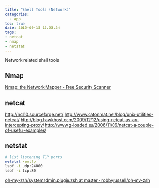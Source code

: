 ```yaml
---
title: "Shell Tools (Network)"
categories:
  - app
toc: true
date: 2015-09-15 13:55:34
tags:
- netcat
- nmap
- netstat
---
```


Network related shell tools

## Nmap

[Nmap: the Network Mapper - Free Security Scanner](https://nmap.org/)

## netcat

http://nc110.sourceforge.net/
http://www.catonmat.net/blog/unix-utilities-netcat/
http://blog.hawkhost.com/2009/12/12/using-netcat-as-an-intercepting-proxy/
http://www.g-loaded.eu/2006/11/06/netcat-a-couple-of-useful-examples/

## netstat

```sh
# list listening TCP ports
netstat -antlp
lsof -i udp:24000
lsof -i tcp:80
```

[oh-my-zsh/systemadmin.plugin.zsh at master · robbyrussell/oh-my-zsh](https://github.com/robbyrussell/oh-my-zsh/blob/master/plugins/systemadmin/systemadmin.plugin.zsh)
